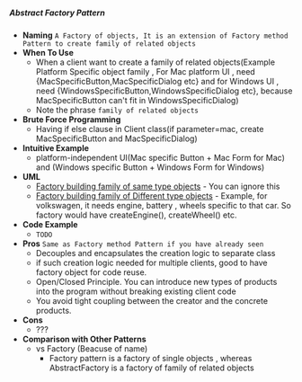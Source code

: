 ##### Abstract Factory Pattern
- **Naming** `A Factory of objects, It is an extension of Factory method Pattern to create family of related objects`
- **When To Use**
    - When a client want to create a family of related objects(Example Platform Specific object family , For Mac platform UI , need {MacSpecificButton,MacSpecificDialog etc} and for Windows UI , need {WindowsSpecificButton,WindowsSpecificDialog etc}, because MacSpecificButton can't fit in WindowsSpecificDialog)
    - Note the phrase `family of related objects`  
- **Brute Force Programming**
    - Having if else clause in Client class(if parameter=mac, create MacSpecificButton and MacSpecificDialog)
- **Intuitive Example**
    - platform-independent UI(Mac specific Button + Mac Form for Mac) and (Windows specific Button + Windows Form for Windows)
- **UML**
    - [Factory building family of same type objects](FamilyOfSameProductTypeObjectsUML.puml) - You can ignore this
    - [Factory building family of Different type objects](FamilyOfDifferentProductTypeObjectsUML.puml) - Example, for volkswagen, it needs engine, battery , wheels specific to that car. So factory would have createEngine(), createWheel() etc.
- **Code Example**
    - `TODO`
- **Pros** `Same as Factory method Pattern if you have already seen`
    - Decouples and encapsulates the creation logic to separate class
    - if such creation logic needed for multiple clients, good to have factory object for code reuse.
    - Open/Closed Principle. You can introduce new types of products into the program without breaking existing client code
    - You avoid tight coupling between the creator and the concrete products.
- **Cons**
    - ???
- **Comparison with Other Patterns**
    - vs Factory (Beacuse of name)
        - Factory pattern is a factory of single objects , whereas AbstractFactory is a factory of family of related objects 
